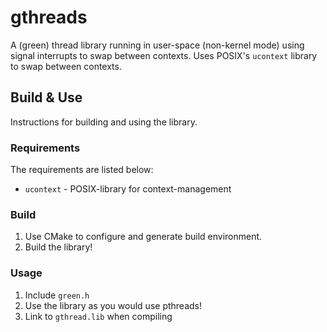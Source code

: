 <h1>gthreads</h1>
<p> A (green) thread library running in user-space (non-kernel mode) using signal interrupts to swap between contexts. Uses POSIX's <code>ucontext</code> library to swap between contexts.</p>
<h2>Build & Use</h2>
<p>Instructions for building and using the library.</p>
<h3>Requirements</h3>
<p>The requirements are listed below:</p>
<ul>
  <li><code>ucontext</code> - POSIX-library for context-management</li>
</ul>
<h3>Build</h3>  
<ol>
  <li>Use CMake to configure and generate build environment.</li>
  <li>Build the library!</li>
</ol>
<h3> Usage </h3>
<ol>
  <li>Include <code>green.h</code></li>
  <li>Use the library as you would use pthreads!</li> 
  <li>Link to <code>gthread.lib</code> when compiling</li>
</ol>
